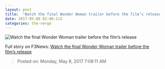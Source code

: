 ```yaml
---
layout: post
title:  "Watch the final Wonder Woman trailer before the film’s release"
date: 2017-05-08 02:08:11Z
categories: the-verge
---
```


![Watch the final Wonder Woman trailer before the film’s release](https://cdn0.vox-cdn.com/thumbor/v_KRoylkQjUtsN8flox0fbIN38A=/15x0:1971x1100/1600x900/cdn0.vox-cdn.com/uploads/chorus_image/image/54666119/wonder_woman.0.jpg)




Full story on F3News: [Watch the final Wonder Woman trailer before the film’s release](http://www.f3nws.com/n/VjAhmB)

> Posted on: Monday, May 8, 2017 7:08:11 AM

